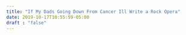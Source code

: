 ```yaml
---
title: "If My Dads Going Down From Cancer Ill Write a Rock Opera"
date: 2019-10-17T10:55:59-05:00
draft : "false"
---
```

